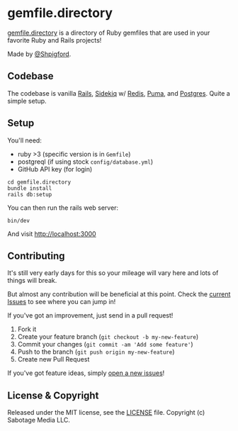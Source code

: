 # gemfile.directory

[gemfile.directory](https://gemfile.directory) is a directory of Ruby gemfiles that are used in your favorite Ruby and Rails projects!

Made by [@Shpigford](https://twitter.com/Shpigford).

## Codebase

The codebase is vanilla [Rails](https://rubyonrails.org/), [Sidekiq](https://sidekiq.org/) w/ [Redis](https://redis.io/), [Puma](http://puma.io/), and [Postgres](https://www.postgresql.org/). Quite a simple setup.

## Setup

You'll need:

- ruby >3 (specific version is in `Gemfile`)
- postgreql (if using stock `config/database.yml`)
- GitHub API key (for login)

```shell
cd gemfile.directory
bundle install
rails db:setup
```

You can then run the rails web server:

```shell
bin/dev
```

And visit [http://localhost:3000](http://localhost:3000)

## Contributing

It's still very early days for this so your mileage will vary here and lots of things will break.

But almost any contribution will be beneficial at this point. Check the [current Issues](https://github.com/Shpigford/gemfile.directory/issues) to see where you can jump in!

If you've got an improvement, just send in a pull request!

1. Fork it
2. Create your feature branch (`git checkout -b my-new-feature`)
3. Commit your changes (`git commit -am 'Add some feature'`)
4. Push to the branch (`git push origin my-new-feature`)
5. Create new Pull Request

If you've got feature ideas, simply [open a new issues](https://github.com/Shpigford/gemfile.directory/issues/new)!

## License & Copyright

Released under the MIT license, see the [LICENSE](https://github.com/Shpigford/gemfile.directory/blob/main/LICENSE) file. Copyright (c) Sabotage Media LLC.
